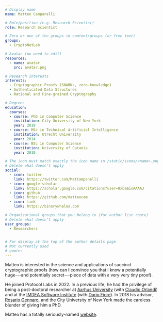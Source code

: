 ```yaml
---
# Display name
name: Matteo Campanelli

# Role/position (e.g. Research Scientist)
role: Research Scientist

# Zero or one of the groups in content/groups (or free text)
groups:
  - CryptoNetLab

# Avatar (no need to edit)
resources:
  - name: avatar
    src: avatar.png

# Research interests
interests:
  - Cryptographic Proofs (SNARKs, zero-knowledge)
  - Authenticated Data Structures
  - Rational and Fine-grained Cryptography

# Degrees
education:
  courses:
  - course: PhD in Computer Science
    institution: City University of New York
    year: 2018
  - course: MSc in Technical Artificial Intelligence
    institution: Utrecht University
    year: 2014
  - course: BSc in Computer Science
    institution: University of Catania
    year: 2010

# The icon must match exactly the icon name in /static/icons/<name>.png
# Delete what doesn't apply
social:
  - icon: twitter
    link: https://twitter.com/MatCampanelli
  - icon: google-scholar
    link: https://scholar.google.com/citations?user=8xba6isAAAAJ
  - icon: github
    link: https://github.com/matteocam
  - icon: link
    link: https://binarywhales.com

# Organizational groups that you belong to (for author list route)
# Delete what doesn't apply
user_groups:
  - Researchers
 

# For display at the top of the author details page
# Not currently used
# quote:
---
```


Matteo is interested in the science and applications of succinct cryptographic proofs (how can I convince you that I know a potentially huge---and potentially secret---piece of data with a very very tiny proof). 

He joined Protocol Labs in 2022. In a previous life, he had the privilege of being a post-doctoral researcher at [Aarhus University](https://www.au.dk/) (with [Claudio Orlandi](https://cs.au.dk/~orlandi/)) and at the  [IMDEA Software Institute](https://software.imdea.org/index.html) (with [Dario Fiore](http://www.dariofiore.it/)). In 2018 his advisor, [Rosario Gennaro](/authors/rosario-gennaro), and the City University of New York made the careless blunder of giving him a PhD.

Matteo has a totally seriously-named [website](http://binarywhales.com).